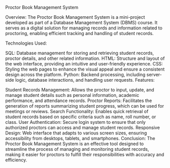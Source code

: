 
Proctor Book Management System

Overview:
The Proctor Book Management System is a mini-project developed as part of a Database Management System (DBMS) course. It serves as a digital solution for managing records and information related to proctoring, enabling efficient tracking and handling of student records.

Technologies Used:

SQL: Database management for storing and retrieving student records, proctor details, and other related information.
HTML: Structure and layout of the web interface, providing an intuitive and user-friendly experience.
CSS: Styling the web pages to enhance the visual appeal and ensure a consistent design across the platform.
Python: Backend processing, including server-side logic, database interactions, and handling user requests.
Features:

Student Records Management: Allows the proctor to input, update, and manage student details such as personal information, academic performance, and attendance records.
Proctor Reports: Facilitates the generation of reports summarizing student progress, which can be used for meetings or reviews.
Search Functionality: Enables quick retrieval of student records based on specific criteria such as name, roll number, or class.
User Authentication: Secure login system to ensure that only authorized proctors can access and manage student records.
Responsive Design: Web interface that adapts to various screen sizes, ensuring accessibility from desktops, tablets, and smartphones.
Conclusion:
The Proctor Book Management System is an effective tool designed to streamline the process of managing and monitoring student records, making it easier for proctors to fulfill their responsibilities with accuracy and efficiency.
